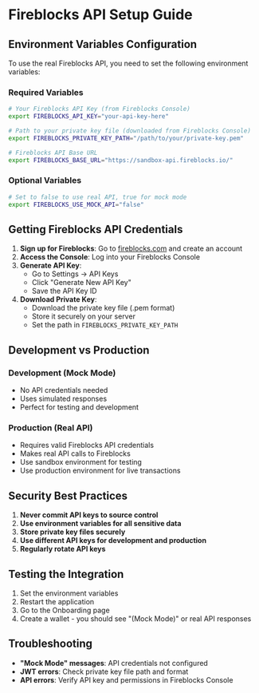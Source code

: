 # Fireblocks API Setup Guide

## Environment Variables Configuration

To use the real Fireblocks API, you need to set the following environment variables:

### Required Variables

```bash
# Your Fireblocks API Key (from Fireblocks Console)
export FIREBLOCKS_API_KEY="your-api-key-here"

# Path to your private key file (downloaded from Fireblocks Console)
export FIREBLOCKS_PRIVATE_KEY_PATH="/path/to/your/private-key.pem"

# Fireblocks API Base URL
export FIREBLOCKS_BASE_URL="https://sandbox-api.fireblocks.io/"
```

### Optional Variables

```bash
# Set to false to use real API, true for mock mode
export FIREBLOCKS_USE_MOCK_API="false"
```

## Getting Fireblocks API Credentials

1. **Sign up for Fireblocks**: Go to [fireblocks.com](https://fireblocks.com) and create an account
2. **Access the Console**: Log into your Fireblocks Console
3. **Generate API Key**: 
   - Go to Settings → API Keys
   - Click "Generate New API Key"
   - Save the API Key ID
4. **Download Private Key**:
   - Download the private key file (.pem format)
   - Store it securely on your server
   - Set the path in `FIREBLOCKS_PRIVATE_KEY_PATH`

## Development vs Production

### Development (Mock Mode)
- No API credentials needed
- Uses simulated responses
- Perfect for testing and development

### Production (Real API)
- Requires valid Fireblocks API credentials
- Makes real API calls to Fireblocks
- Use sandbox environment for testing
- Use production environment for live transactions

## Security Best Practices

1. **Never commit API keys to source control**
2. **Use environment variables for all sensitive data**
3. **Store private key files securely**
4. **Use different API keys for development and production**
5. **Regularly rotate API keys**

## Testing the Integration

1. Set the environment variables
2. Restart the application
3. Go to the Onboarding page
4. Create a wallet - you should see "(Mock Mode)" or real API responses

## Troubleshooting

- **"Mock Mode" messages**: API credentials not configured
- **JWT errors**: Check private key file path and format
- **API errors**: Verify API key and permissions in Fireblocks Console 